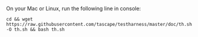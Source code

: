 On your Mac or Linux, run the following line in console:  

`cd && wget https://raw.githubusercontent.com/tascape/testharness/master/doc/th.sh -O th.sh && bash th.sh`  
